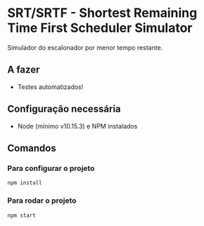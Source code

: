 # SRT/SRTF - Shortest Remaining Time First Scheduler Simulator

Simulador do escalonador por menor tempo restante.

## A fazer

- Testes automatizados!

## Configuração necessária

- Node (mínimo v10.15.3) e NPM instalados

## Comandos

### Para configurar o projeto

```shell
npm install
```

### Para rodar o projeto

```shell
npm start
```
